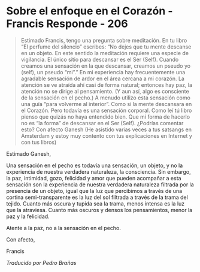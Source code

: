 # Sobre el enfoque en el Corazón - Francis Responde - 206

>Estimado Francis, tengo una pregunta sobre meditación. En tu libro “El perfume del silencio” escribes: “No dejes que tu mente descanse en un objeto. En este sentido la meditación requiere una especie de vigilancia. El único sitio para descansar es el Ser (Self). Cuando creamos una sensación en la que descansar, creamos un pseudo yo (self), un pseudo “mi”.” En mi experiencia hay frecuentemente una agradable sensación de ardor en el área cercana a mi corazón. La atención se ve atraída ahí casi de forma natural; entonces hay paz, la atención no se dirige al pensamiento. (Y aun así, algo es consciente de la sensación en el pecho.) A menudo utilizo esta sensación como una guía “para volverme al interior”. Como si la mente descansara en el Corazón. Pero todavía es una sensación corporal. Como leí tú libro pienso que quizás no haya entendido bien. Que mi forma de hacerlo no es “la forma” de descansar en el Ser (Self). ¿Podrías comentar esto? Con afecto Ganesh (He asistido varias veces a tus satsangs en Amsterdam y estoy muy contento con tus explicaciones en Internet y con tus libros)

Estimado Ganesh,

Una sensación en el pecho es todavía una sensación, un objeto, y no la experiencia de nuestra verdadera naturaleza, la consciencia. Sin embargo, la paz, intimidad, gozo, felicidad y amor que pueden acompañar a esta sensación son la experiencia de nuestra verdadera naturaleza filtrada por la presencia de un objeto, igual que la luz que percibimos a través de una cortina semi-transparente es la luz del sol filtrada a través de la trama del tejido. Cuanto más oscura y tupida sea la trama, menos intensa es la luz que la atraviesa. Cuanto más oscuros y densos los pensamientos, menor la paz y la felicidad.

Atente a la paz, no a la sensación en el pecho.

Con afecto,

Francis

_Traducido por Pedro Brañas_


